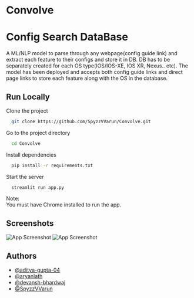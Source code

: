 # Convolve

# Config Search DataBase

A ML/NLP model to parse through any
webpage(config guide link) and extract each feature to their configs and
store it in DB. DB has to be separately created for each OS type(IOS/IOS-XE,
IOS XR, Nexus.. etc).
The model has been deployed and accepts both config guide links and direct page links to store each feature along with the OS in the database.


## Run Locally

Clone the project

```bash
  git clone https://github.com/SpyzzVVarun/Convolve.git
```

Go to the project directory

```bash
  cd Convolve
```

Install dependencies

```bash
  pip install -r requirements.txt
```

Start the server

```bash
  streamlit run app.py
```
Note: \
You must have Chrome installed to run the app.


## Screenshots

![App Screenshot](https://github.com/aryanlath/Convolve/blob/Updated/images/Screenshot%202023-01-04%20at%2010.10.52%20PM.png)
![App Screenshot](https://github.com/aryanlath/Convolve/blob/Updated/images/Screenshot%202023-01-04%20at%2010.10.21%20PM.png?raw=true)


## Authors

- [@aditya-gupta-04](https://github.com/aditya-gupta-04)
- [@aryanlath](https://github.com/aryanlath)
- [@devansh-bhardwaj](https://github.com/devansh-bhardwaj)
- [@SpyzzVVarun](https://github.com/SpyzzVVarun)
